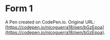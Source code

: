 # Form 1

A Pen created on CodePen.io. Original URL: [https://codepen.io/nicoguerra18/pen/bGzEpoa](https://codepen.io/nicoguerra18/pen/bGzEpoa).

